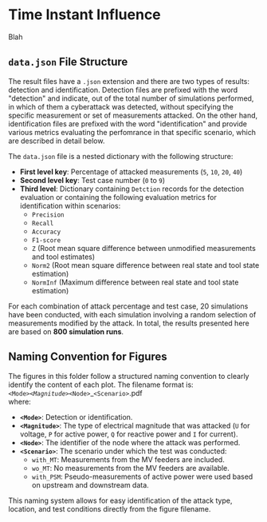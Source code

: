 # Time Instant Influence

Blah

## `data.json` File Structure

The result files have a `.json` extension and there are two types of results: detection and identification. Detection files are prefixed with the word "detection" and indicate, out of the total number of simulations performed, in which of them a cyberattack was detected, without specifying the specific measurement or set of measurements attacked. On the other hand, identification files are prefixed with the word "identification" and provide various metrics evaluating the perfomrance in that specific scenario, which are described in detail below.

The `data.json` file is a nested dictionary with the following structure:

- **First level key**: Percentage of attacked measurements (`5`, `10`, `20`, `40`)
- **Second level key**: Test case number (`0` to `9`)
- **Third level**: Dictionary containing `Detction` records for the detection evaluation or containing the following evaluation metrics for identification within scenarios:
  - `Precision`
  - `Recall`
  - `Accuracy`
  - `F1-score`
  - `Z` (Root mean square difference between unmodified measurements and tool estimates)
  - `Norm2` (Root mean square difference between real state and tool state estimation)
  - `NormInf` (Maximum difference between real state and tool state estimation)

For each combination of attack percentage and test case, 20 simulations have been conducted, with each simulation involving a random selection of measurements modified by the attack. In total, the results presented here are based on **800 simulation runs**.

## Naming Convention for Figures

The figures in this folder follow a structured naming convention to clearly identify the content of each plot. The filename format is:\
`<Mode>`_`<Magnitude>`_`<Node>`_`<Scenario>`.pdf\
where:

- **`<Mode>`**: Detection or identification.
- **`<Magnitude>`**: The type of electrical magnitude that was attacked (`U` for voltage, `P` for active power, `Q` for reactive power and `I` for current).
- **`<Node>`**: The identifier of the node where the attack was performed.
- **`<Scenario>`**: The scenario under which the test was conducted:
  - `with_MT`: Measurements from the MV feeders are included.
  - `wo_MT`: No measurements from the MV feeders are available.
  - `with_PSM`: Pseudo-measurements of active power were used based on upstream and downstream data.

This naming system allows for easy identification of the attack type, location, and test conditions directly from the figure filename.

